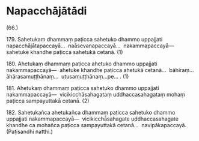 # Napacchājātādi

(66.)

179\. Sahetukaṃ dhammaṃ paṭicca sahetuko dhammo uppajjati napacchājātapaccayā…  naāsevanapaccayā…  nakammapaccayā—  sahetuke khandhe paṭicca sahetukā cetanā. (1)

180\. Ahetukaṃ dhammaṃ paṭicca ahetuko dhammo uppajjati nakammapaccayā—  ahetuke khandhe paṭicca ahetukā cetanā…  bāhiraṃ…  āhārasamuṭṭhānaṃ…  utusamuṭṭhānaṃ…pe… . (1)

181\. Ahetukaṃ dhammaṃ paṭicca sahetuko dhammo uppajjati nakammapaccayā—  vicikicchāsahagataṃ uddhaccasahagataṃ mohaṃ paṭicca sampayuttakā cetanā. (2)

182\. Sahetukañca ahetukañca dhammaṃ paṭicca sahetuko dhammo uppajjati nakammapaccayā—  vicikicchāsahagate uddhaccasahagate khandhe ca mohañca paṭicca sampayuttakā cetanā…  navipākapaccayā. (Paṭisandhi natthi.)
